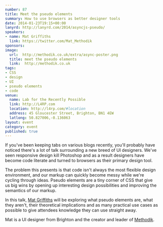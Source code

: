 ```yaml
---
number: 87
title: Meet the pseudo elements
summary: How to use browsers as better designer tools
date: 2014-01-23T19:15+00:00
lanyrd: http://lanyrd.com/2014/asyncjs-pseudo/
speakers:
- name: Mat Griffiths
  link: https://twitter.com/Mat_Methodik
sponsors:
image:
  url:  http://methodik.co.uk/extra/async-poster.png
  title: meet the pseudo elements
  link:  http://methodik.co.uk
tags:
- CSS
- design
- UI
- pseudo elements
- code
venue:
  name: Lab for the Recently Possible
  link: http://L4RP.com
  location: http://l4rp.com/#location
  address: 45 Gloucester Street, Brighton, BN1 4EW
  latlong: 50.827006,-0.136063
layout: event
category: event
published: true
---
```


If you've been keeping tabs on various blogs recently, you'll probably have noticed there's a lot of talk surrounding a new breed of UI designers. We've seen responsive design kill Photoshop and as a result designers have become code literate and turned to browsers as their primary design tool.

The problem this presents is that code isn't always the most flexible design environment, and our markup can quickly become messy while we're cycling through ideas. Pseudo elements are a tiny corner of CSS that give us big wins by opening up interesting design possibilities and improving the semantics of our markup.

In this talk, [Mat Griffiths](https://twitter.com/Mat_Methodik) will be exploring what pseudo elements are, what they aren't, their theoretical implications and as many practical use cases as possible to give attendees knowledge they can use straight away.

Mat is a UI designer from Brighton and the creator and leader of [Methodik](http://methodik.co.uk).
